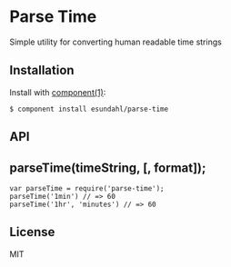 # Parse Time

  Simple utility for converting human readable time strings

## Installation

  Install with [component(1)](http://component.io):

    $ component install esundahl/parse-time

## API

## parseTime(timeString, [, format]);

	var parseTime = require('parse-time');
	parseTime('1min') // => 60
	parseTime('1hr', 'minutes') // => 60

## License

  MIT
